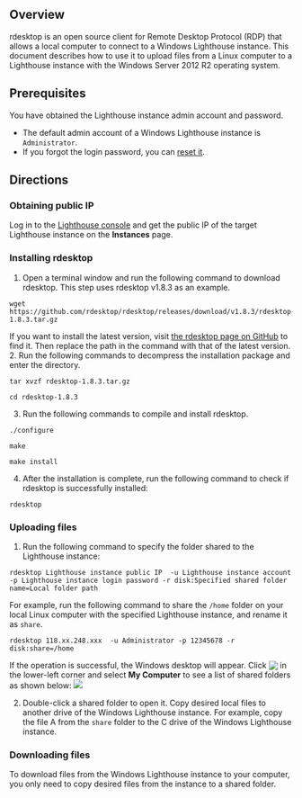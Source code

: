 ## Overview
rdesktop is an open source client for Remote Desktop Protocol (RDP) that allows a local computer to connect to a Windows Lighthouse instance. This document describes how to use it to upload files from a Linux computer to a Lighthouse instance with the Windows Server 2012 R2 operating system.

## Prerequisites
You have obtained the Lighthouse instance admin account and password.
- The default admin account of a Windows Lighthouse instance is `Administrator`.
- If you forgot the login password, you can [reset it](https://intl.cloud.tencent.com/document/product/1103/41553).

## Directions
### Obtaining public IP
Log in to the [Lighthouse console](https://console.cloud.tencent.com/lighthouse/instance/index) and get the public IP of the target Lighthouse instance on the **Instances** page.

### Installing rdesktop
1. Open a terminal window and run the following command to download rdesktop. This step uses rdesktop v1.8.3 as an example.
```
wget https://github.com/rdesktop/rdesktop/releases/download/v1.8.3/rdesktop-1.8.3.tar.gz
```
If you want to install the latest version, visit [the rdesktop page on GitHub](https://github.com/rdesktop/rdesktop/releases) to find it. Then replace the path in the command with that of the latest version.
2. Run the following commands to decompress the installation package and enter the directory.
```
tar xvzf rdesktop-1.8.3.tar.gz
```
```
cd rdesktop-1.8.3
```
3. Run the following commands to compile and install rdesktop.
```
./configure 
```
```
make
```
```
make install
```
4. After the installation is complete, run the following command to check if rdesktop is successfully installed:
```
rdesktop
```

### Uploading files
1. Run the following command to specify the folder shared to the Lighthouse instance:
```
rdesktop Lighthouse instance public IP  -u Lighthouse instance account -p Lighthouse instance login password -r disk:Specified shared folder name=Local folder path
```
For example, run the following command to share the `/home` folder on your local Linux computer with the specified Lighthouse instance, and rename it as `share`.
```
rdesktop 118.xx.248.xxx  -u Administrator -p 12345678 -r disk:share=/home
```
If the operation is successful, the Windows desktop will appear.
Click <img src="https://main.qcloudimg.com/raw/87d894e564b7e837d9f478298cf2e292.png" style="margin:-3px 0px"> in the lower-left corner and select **My Computer** to see a list of shared folders as shown below:
![](https://qcloudimg.tencent-cloud.cn/raw/7f6950ed657e939472de4f7bb0094689.png)

2. Double-click a shared folder to open it. Copy desired local files to another drive of the Windows Lighthouse instance.
For example, copy the file A from the `share` folder to the C drive of the Windows Lighthouse instance.

### Downloading files
To download files from the Windows Lighthouse instance to your computer, you only need to copy desired files from the instance to a shared folder.
